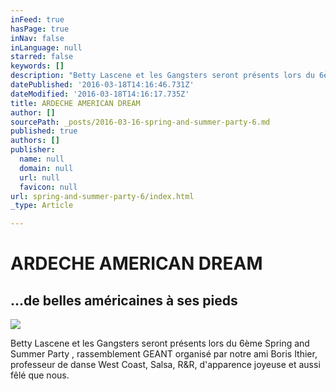 ```yaml
---
inFeed: true
hasPage: true
inNav: false
inLanguage: null
starred: false
keywords: []
description: "Betty Lascene et les Gangsters seront présents lors du 6ème Spring and Summer Party , rassemblement GEANT organisé par notre ami Boris Ithier, professeur de danse West Coast, Salsa, R&R, d'apparence joyeuse et aussi fêlé que nous."
datePublished: '2016-03-18T14:16:46.731Z'
dateModified: '2016-03-18T14:16:17.735Z'
title: ARDECHE AMERICAN DREAM
author: []
sourcePath: _posts/2016-03-16-spring-and-summer-party-6.md
published: true
authors: []
publisher:
  name: null
  domain: null
  url: null
  favicon: null
url: spring-and-summer-party-6/index.html
_type: Article

---
```

# ARDECHE AMERICAN DREAM

## ...de belles américaines à ses pieds
![](https://s3-us-west-2.amazonaws.com/the-grid-img/p/5b4e342e53636667d84af1a92f70312c96895c01.jpg)

Betty Lascene et les Gangsters seront présents lors du 6ème Spring and Summer Party , rassemblement GEANT organisé par notre ami Boris Ithier, professeur de danse West Coast, Salsa, R&R, d'apparence joyeuse et aussi fêlé que nous.